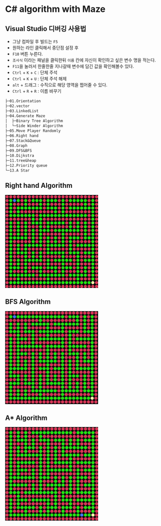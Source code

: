 # C# algorithm with Maze

## Visual Studio 디버깅 사용법

- 그냥 컴파일 후 빌드는 `F5`
- 원하는 라인 클릭해서 중단점 설정 후
- `F10` 버튼 누른다.
- `조사식` 이라는 패널을 클릭한뒤 `이름` 칸에 자신이 확인하고 싶은 변수 명을 적는다.
- `F11`을 눌러서 한줄한줄 지나갈때 변수에 담긴 값을 확인해볼수 있다.
- `Ctrl` + `K` + `C` : 단체 주석
- `Ctrl` + `K` + `U` : 단체 주석 해제
- `alt` + 드래그 : 수직으로 해당 영역을 찝어줄 수 있다.
- `Ctrl` + `R` + `R` : 이름 바꾸기

```
├─01.Orientation
├─02.vector
├─03.LinkedList
├─04.Generate Maze
│  ├─Binary Tree Algorithm
│  └─Side Winder Algorithm
├─05.Move Player Randomly
├─06.Right hand
├─07.Stack&Queue
├─08.Graph
├─09.DFS&BFS
├─10.Dijkstra
├─11.tree&heap
├─12.Priority queue
└─13.A Star
```

## Right hand Algorithm

<img src="./asset/light_hand_alg.gif" width="300">

## BFS Algorithm

<img src="./asset/bfs_algorithm.gif" width="300">


## A* Algorithm

<img src="./asset/a_star_algorithm.gif" width="300">

